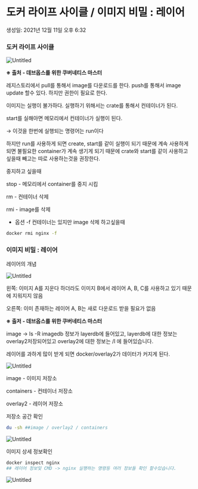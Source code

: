 # 도커 라이프 사이클 / 이미지 비밀 : 레이어

생성일: 2021년 12월 11일 오후 6:32

### 도커 라이프 사이클

![Untitled](%E1%84%83%E1%85%A9%E1%84%8F%E1%85%A5%20%E1%84%85%E1%85%A1%E1%84%8B%E1%85%B5%E1%84%91%E1%85%B3%20%E1%84%89%E1%85%A1%E1%84%8B%E1%85%B5%E1%84%8F%E1%85%B3%E1%86%AF%20%E1%84%8B%E1%85%B5%E1%84%86%E1%85%B5%E1%84%8C%E1%85%B5%20%E1%84%87%E1%85%B5%E1%84%86%E1%85%B5%E1%86%AF%20%E1%84%85%E1%85%A6%E1%84%8B%E1%85%B5%E1%84%8B%E1%85%A5%20eda36ac41f3746f9a3a4846b1f84412e/Untitled.png)

**※ 출처 - 데브옵스를 위한 쿠버네티스 마스터** 

레지스토리에서 pull를 통해서 image를 다운로드를 한다. push를 통해서 image update 할수 있다. 하지만 권한이 필요로 한다.

이미지는 실행이 불가하다. 실행하기 위해서는 crate를 통해서 컨테이너가 된다.

start를 실해아면 메모리에서 컨테이너가 실행이 된다.

→ 이것을 한번에 실행되는 명령어는 run이다

하지만 run를 사용하게 되면 create, start를 같이 실행이 되기 때문에 계속 사용하게 되면 불필요한 container가 계속 생기게 되기 때문에 crate와 start를 같이 사용하고 싶을때 빼고는 따로 사용하는것을 권장한다.

중지하고 싶을때

stop - 메모리에서 container를 중지 시킴

rm - 컨테이너 삭제

rmi - image를 삭제

- 옵션 -f  컨테이너는 있지만 image 삭제 하고싶을때

```bash
docker rmi nginx -f
```

### 이미지 비밀 : 레이어

레이어의 개념

![Untitled](%E1%84%83%E1%85%A9%E1%84%8F%E1%85%A5%20%E1%84%85%E1%85%A1%E1%84%8B%E1%85%B5%E1%84%91%E1%85%B3%20%E1%84%89%E1%85%A1%E1%84%8B%E1%85%B5%E1%84%8F%E1%85%B3%E1%86%AF%20%E1%84%8B%E1%85%B5%E1%84%86%E1%85%B5%E1%84%8C%E1%85%B5%20%E1%84%87%E1%85%B5%E1%84%86%E1%85%B5%E1%86%AF%20%E1%84%85%E1%85%A6%E1%84%8B%E1%85%B5%E1%84%8B%E1%85%A5%20eda36ac41f3746f9a3a4846b1f84412e/Untitled%201.png)

왼쪽: 이미지 A를 지운다 하더라도 이미지 B에서 레이어 A, B, C를 사용하고 있기 때문에 지워지지 않음

오른쪽: 이미 존재하는 레이어 A, B는 새로 다운로드 받을 필요가 없음

**※ 출저 - 데브옵스를 위한 쿠버네티스 마스터** 

image → ls -R imagedb 정보가 layerdb에 들어있고, layerdb에 대한 정보는 overlay2저장되어있고 overlay2에 대한 정보는 /l 에 들어있습니다.

레이어를 과하게 많이 받게 되면 docker/overlay2가 데이터가 커지게 된다.

![Untitled](%E1%84%83%E1%85%A9%E1%84%8F%E1%85%A5%20%E1%84%85%E1%85%A1%E1%84%8B%E1%85%B5%E1%84%91%E1%85%B3%20%E1%84%89%E1%85%A1%E1%84%8B%E1%85%B5%E1%84%8F%E1%85%B3%E1%86%AF%20%E1%84%8B%E1%85%B5%E1%84%86%E1%85%B5%E1%84%8C%E1%85%B5%20%E1%84%87%E1%85%B5%E1%84%86%E1%85%B5%E1%86%AF%20%E1%84%85%E1%85%A6%E1%84%8B%E1%85%B5%E1%84%8B%E1%85%A5%20eda36ac41f3746f9a3a4846b1f84412e/Untitled%202.png)

image - 이미지 저장소

containers - 컨테이너 저장소

overlay2 - 레이어 저장소

저장소 공간 확인

```bash
du -sh ##image / overlay2 / containers
```

![Untitled](%E1%84%83%E1%85%A9%E1%84%8F%E1%85%A5%20%E1%84%85%E1%85%A1%E1%84%8B%E1%85%B5%E1%84%91%E1%85%B3%20%E1%84%89%E1%85%A1%E1%84%8B%E1%85%B5%E1%84%8F%E1%85%B3%E1%86%AF%20%E1%84%8B%E1%85%B5%E1%84%86%E1%85%B5%E1%84%8C%E1%85%B5%20%E1%84%87%E1%85%B5%E1%84%86%E1%85%B5%E1%86%AF%20%E1%84%85%E1%85%A6%E1%84%8B%E1%85%B5%E1%84%8B%E1%85%A5%20eda36ac41f3746f9a3a4846b1f84412e/Untitled%203.png)

이미지 상세 정보확인

```bash
docker inspect nginx
## 레이어 정보및 CMD -> nginx 실행하는 명령등 여러 정보들 확인 할수있습니다.
```

![Untitled](%E1%84%83%E1%85%A9%E1%84%8F%E1%85%A5%20%E1%84%85%E1%85%A1%E1%84%8B%E1%85%B5%E1%84%91%E1%85%B3%20%E1%84%89%E1%85%A1%E1%84%8B%E1%85%B5%E1%84%8F%E1%85%B3%E1%86%AF%20%E1%84%8B%E1%85%B5%E1%84%86%E1%85%B5%E1%84%8C%E1%85%B5%20%E1%84%87%E1%85%B5%E1%84%86%E1%85%B5%E1%86%AF%20%E1%84%85%E1%85%A6%E1%84%8B%E1%85%B5%E1%84%8B%E1%85%A5%20eda36ac41f3746f9a3a4846b1f84412e/Untitled%204.png)